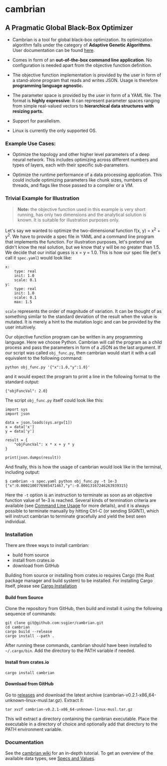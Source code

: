 # cambrian

## A Pragmatic Global Black-Box Optimizer

- Cambrian is a tool for global black-box optimization. Its optimization algorithm falls under the category of **Adaptive Genetic Algorithms**. User documentation can be found [here](https://github.com/ssgier/cambrian/wiki).

- Comes in form of an **out-of-the-box command line application**. No configuration is needed apart from the objective function definition.
  
- The objective function implementation is provided by the user in form of a stand-alone program that reads and writes JSON. Usage is therefore **programming language agnostic.**
  
- The parameter space is provided by the user in form of a YAML file. The format is **highly expressive**: It can represent parameter spaces ranging from simple real-valued vectors to **hierarchical data structures with resizing parts.**
  
- Support for parallelism.
  
- Linux is currently the only supported OS.
  

### Example Use Cases:

- Optimize the topology and other higher level parameters of a deep neural network. This includes optimizing across different numbers and types of layers, each with their specific sub-parameters.
  
- Optimize the runtime performance of a data processing application. This could include optimizing parameters like chunk sizes, numbers of threads, and flags like those passed to a compiler or a VM.
  

### Trivial Example for Illustration

> **Note:** the objective function used in this example is very short running, has only two dimensions and the analytical solution is known. It is suitable for illustration purposes only.

Let's say we wanted to optimize the two-dimensional function f(x, y) = x<sup>2</sup> + y<sup>2</sup>. We have to provide a spec file in YAML and a command line program that implements the function. For illustration purposes, let's pretend we didn't know the real solution, but we know that y will be no greater than 1.5. We decide that our initial guess is x = y = 1.0. This is how our spec file (let's call it `spec.yaml`) would look like:

```
x:
    type: real
    init: 1.0
    scale: 0.1
y:
    type: real
    init: 1.0
    scale: 0.1
    max: 1.5
```
`scale` represents the order of magnitude of variation. It can be thought of as something similar to the standard deviation of the result when the value is mutated. It is merely a hint to the mutation logic and can be provided by the user intuitively.


Our objective function program can be written in any programming language. Here we choose Python. Cambrian will call the program as a child process and pass the parameters in form of a JSON as the last argument. If our script was called `obj_func.py`, then cambrian would start it with a call equivalent to the following command:

```
python obj_func.py '{"x":1.0,"y":1.0}'
```

and it would expect the program to print a line in the following format to the standard output:

```
{"objFuncVal": 2.0}
```

The script `obj_func.py` itself could look like this:

```
import sys
import json

data = json.loads(sys.argv[1])
x = data['x']
y = data['y']

result = {
    "objFuncVal": x * x + y * y
}

print(json.dumps(result))
```

And finally, this is how the usage of cambrian would look like in the terminal, including output:

```
$ cambrian -s spec.yaml python obj_func.py -t 1e-3
{"x":0.0002100776985471467,"y":-0.00013167246263939315}
```

Here the `-t` option is an instruction to terminate as soon as an objective function value of 1e-3 is reached. Several kinds of termination criteria are available (see [Command Line Usage](https://github.com/ssgier/cambrian/wiki/Command-Line-Usage) for more details), and it is always possible to terminate manually by hitting Ctrl-C (or sending SIGINT), which will instruct cambrian to terminate gracefully and yield the best seen individual.


### Installation

There are three ways to install cambrian:
* build from source
* install from crates.io
* download from GitHub

Building from source or installing from crates.io requires Cargo (the Rust package manager and build system) to be installed. For installing Cargo itself, please see [Cargo Installation](https://doc.rust-lang.org/cargo/getting-started/installation.html)

#### Build from Source
Clone the repository from GitHub, then build and install it using the following sequence of commands:

```
git clone git@github.com:ssgier/cambrian.git
cd cambrian
cargo build --release
cargo install --path .
```

After running these commands, cambrian should have been installed to `~/.cargo/bin`. Add the directory to the PATH variable if needed.

#### Install from crates.io
```
cargo install cambrian
```

#### Download from GitHub
Go to [releases](https://github.com/ssgier/cambrian/releases) and download the latest archive (cambrian-v0.2.1-x86_64-unknown-linux-musl.tar.gz). Extract it:
```
tar xvzf cambrian-v0.2.1-x86_64-unknown-linux-musl.tar.gz
```
This will extract a directory containing the cambrian executable. Place the executable in a directory of choice and optionally add that directory to the PATH environment variable.

### Documentation

See the [cambrian wiki](https://github.com/ssgier/cambrian/wiki) for an in-depth tutorial. To get an overview of the available data types, see [Specs and Values](https://github.com/ssgier/cambrian/wiki/Specs-and-Values).
